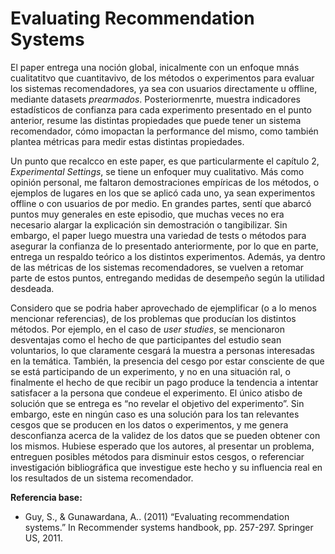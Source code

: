 # Evaluating Recommendation Systems

El paper entrega una noción global, inicalmente con un enfoque mnás cualitatitvo que cuantitavivo, de los métodos o experimentos para evaluar los sistemas recomendadores, ya sea con usuarios directamente u offline, mediante datasets *prearmados*. Posteriormenrte, muestra indicadores estadísticos de confianza para cada experimento presentado en el punto anterior, resume las distintas propiedades que puede tener un sistema recomendador, cómo imopactan la performance del mismo, como también plantea métricas para medir estas distintas propiedades.

Un punto que recalcco en este paper, es que particularmente el capítulo 2, *Experimental Settings*, se tiene un enfoquer muy cualitativo. Más como opinión personal, me faltaron demostraciones empíricas de los métodos, o ejemplos de lugares en los que se aplicó cada uno, ya sean experimentos offline o con usuarios de por medio. En grandes partes, sentí que abarcó puntos muy generales en este episodio, que muchas veces no era necesario alargar la explicación sin demostración o tangibilizar. Sin embargo, el paper luego muestra una variedad de tests o métodos para asegurar la confianza de lo presentado anteriormente, por lo que en parte, entrega un respaldo teórico a los distintos experimentos. Además, ya dentro de las métricas de los sistemas recomendadores, se vuelven a retomar parte de estos puntos, entregando medidas de desempeño según la utilidad desdeada.

Considero que se podria haber aprovechado de ejemplificar (o a lo menos mencionar referencias), de los problemas que producían los distintos métodos. Por ejemplo, en el caso de *user studies*, se mencionaron desventajas como el hecho de que participantes del estudio sean voluntarios, lo que claramente cesgará la muestra a personas interesadas en la temática. También, la presencia del cesgo por estar consciente de que se está participando de un experimento, y no en una situación ral, o finalmente el hecho de que recibir un pago produce la tendencia a intentar satisfacer a la persona que condeue el experimento. El único atisbo de solución que se entrega es “no revelar el objetivo del experimento”. Sin embargo, este en ningún caso es una solución para los tan relevantes cesgos que se producen en los datos o experimentos, y me genera desconfianza acerca de la validez de los datos que se pueden obtener con los mismos. Hubiese esperado que los autores, al presentar un problema, entreguen posibles métodos para disminuir estos cesgos, o referenciar investigación bibliográfica que investigue este hecho y su influencia real en los resultados de un sistema recomendador.

**Referencia base:** 
- Guy, S., & Gunawardana, A.. (2011) “Evaluating recommendation systems.” In Recommender systems handbook, pp. 257-297. Springer US, 2011.

